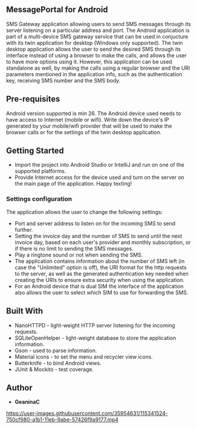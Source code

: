 ## MessagePortal for Android
SMS Gateway application allowing users to send SMS messages through its server listening on a particular address and port. The Android application is part of a multi-device SMS gateway service that can be used in conjucture with its twin application for desktop (Windows only supported). The twin desktop application allows the user to send the desired SMS through its interface instead of using a browser to make the calls, and allows the user to have more options using it. However, this application can be used standalone as well, by making the calls using a regular browser and the URI parameters mentioned in the application info, such as the authentication key, receiving SMS number and the SMS body.

## Pre-requisites
Android version supported is min 26.
The Android device used needs to have access to Internet (mobile or wifi). Write down the device's IP generated by your mobile/wifi provider that will be used to make the browser calls or for the settings of the twin desktop application.

## Getting Started
* Import the project into Android Studio or IntelliJ and run on one of the supported platforms.
* Provide Internet access for the device used and turn on the server on the main page of the application. Happy texting!

### Settings configuration
The application allows the user to change the following settings:
* Port and server address to listen on for the incoming SMS to send further.
* Setting the invoice day and the number of SMS to send until the next invoice day, based on each user's provider and monthly subscription, or if there is no limit to sending the SMS messages.
* Play a ringtone sound or not when sending the SMS.
* The application contains information about the number of SMS left (in case the "Unlimited" option is off), the URI format for the http requests to the server, as well as the generated authentication key needed when creating the URIs to ensure extra security when using the application.
* For an Android device that is dual SIM the interface of the application also allows the user to select which SIM to use for forwarding the SMS. 
 

## Built With
* NanoHTTPD - light-weight HTTP server listening for the incoming requests.
* SQLiteOpenHelper - light-weight database to store the application information.
* Gson - used to parse information.
* Material icons - to set the menu and recycler view icons.
* Butterknife - to bind Android views.
* JUnit & Mockito - test coverage.

## Author
* **GeaninaC**


https://user-images.githubusercontent.com/35954631/115341524-750cf980-a1b1-11eb-9abe-57426f9a9177.mp4

